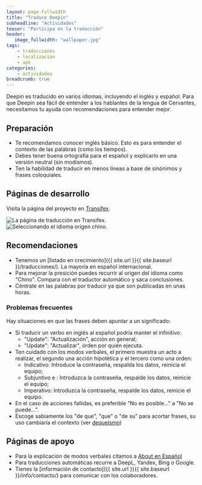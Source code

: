 ```yaml
---
layout: page-fullwidth
title: "Traduce Deepin"
subheadline: "Actividades"
teaser: "Participa en la traducción"
header:
   image_fullwidth: "wallpaper.jpg"
tags:
    - traducciones
    - localizacion
    - apk
categories:
    - actividades
breadcrumb: true    
---
```

Deepin es traducido en varios idiomas, incluyendo el inglés y español. Para que Deepin sea fácil de entender a los hablantes de la lengua de Cervantes, necesitamos tu ayuda con recomendaciones para entender mejor.

## Preparación

* Te recomendamos conocer inglés básico. Esto es para entender el contexto de las palabras (como los tiempos).
* Debes tener buena ortografía para el español y explicarlo en una versión neutral (sin modismos).
* Ten la habilidad de traducir en menos líneas a base de sinónimos y frases coloquiales.

## Páginas de desarrollo

Visita la página del proyecto en [Transifex](https://www.transifex.com/linuxdeepin/).

<div class="row">
    <div class="medium-12 columns t30">
    <img src="{{ site.urlimg }}deepintransifex.png" alt="La página de traducción en Transifex.">
    </div><!-- /.medium-4.columns -->
    <div class="medium-12 columns t30">
    <img src="{{ site.urlimg }}Transifexchinesse" alt="Seleccionando el idioma origen chino.">
    </div><!-- /.medium-4.columns -->
</div>

## Recomendaciones

* Tenemos un [listado en crecimiento]({{ site.url }}{{ site.baseurl }}/traducciones/). La mayoría en español internacional.
* Para mejorar la presición puedes recurrir al origen del idioma como "Chino". Compara con el traductor automático y saca conclusiones.
* Céntrate en las palabras por traducir ya que son publicadas en unas horas.

### Problemas frecuentes
Hay situaciones en que las frases deben apuntar a un significado:

* Si traducir un verbo en inglés al español podría manter el infinitivo:
  - "Update": "Actualización", acción en general;
  - "Update": "Actualizar", órden por quién ejecuta.
* Ten cuidado con los modos verbales, el primero muestra un acto a realizar, el segundo una acción hipotética y el tercero como una orden:
  - Indicativo: Introduce la contraseña, respalda los datos, reinicia el equipo;
  - Subjuntivo e : Introduzca la contraseña, respalde los datos, reinicie el equipo;
  - Imperativo: Introduzca la contraseña, respalde los datos, reinicie el equipo.
* En el caso de acciones fallidas, es preferible "No es posible..." a "No se puede...".
* Escoge sabiamente los "de que", "que" o "de su" para acortar frases, su uso cambiaría el contexto (ver [dequeísmo](https://es.wikipedia.org/wiki/Deque%C3%ADsmo))

## Páginas de apoyo

* Para la explicación de modos verbales citamos a [About en Español](https://www.aboutespanol.com/los-modos-verbales-2879639)
* Para traducciones automáticas recurre a DeepL, Yandex, Bing o Google.
* Tienes la [información de contacto]({{ site.url }}{{ site.baseurl }}/info/contacto/) para comunicar con los colaboradores.
